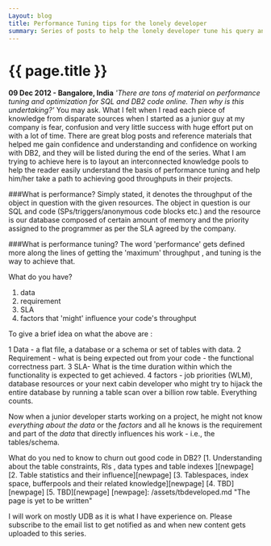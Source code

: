 ```yaml
---
Layout: blog
title: Performance Tuning tips for the lonely developer
summary: Series of posts to help the lonely developer tune his query and DB2 database code 
---
```


# {{ page.title }}

__09 Dec 2012 - Bangalore, India__
_'There are tons of material on performance tuning and optimization for SQL and DB2 code online. Then why is this undertaking?'_ You may ask. What I felt when I read each piece of knowledge from disparate sources when I started as a junior guy at my company is fear, confusion and very little success with huge effort put on with a lot of time. There are great blog posts and reference materials that helped me gain confidence and understanding and confidence on working with DB2, and they will be listed during the end of the series. 
What I am trying to achieve here is to layout an interconnected knowledge pools to help the reader easily understand the basis of performance tuning and help him/her take a path to achieving good throughputs in their projects. 

###What is performance? 
Simply stated, it denotes the throughput of the object in question with the given resources. The object in question is our SQL and code (SPs/triggers/anonymous code blocks etc.) and the resource is our database composed of certain amount of memory and the priority assigned to the programmer as per the SLA agreed by the company. 

###What is performance tuning? 
The word 'performance' gets defined more along the lines of getting the 'maximum' throughput , and tuning is the way to achieve that. 


What do you have? 

1. data
2. requirement
3. SLA
4. factors that 'might' influence your code's throughput

To give a brief idea on what the above are :

1 Data - a flat file, a database or a schema or set of tables with data. 
2 Requirement - what is being expected out from your code - the functional correctness part.
3 SLA- What is the time duration within which the functionality is expected to get achieved. 
4 factors - job priorities (WLM), database resources or your next cabin developer who might try to hijack the entire database by running a table scan over a billion row table. Everything counts. 

Now when a junior developer starts working on a project, he might not know _everything about the data_ or the _factors_ and all he knows is the requirement and part of the _data_ that directly influences his work - i.e., the tables/schema. 

What do you ned to know to churn out good code in DB2? 
[1. Understanding about the table constraints, RIs , data types and table indexes ][newpage]
[2. Table statistics and their influence][newpage]
[3. Tablespaces, index space, bufferpools and their related knowledge][newpage]
[4. TBD][newpage]
[5. TBD][newpage]
[newpage]: /assets/tbdeveloped.md "The page is yet to be written" 

I will work on mostly UDB as it is what I have experience on. Please subscribe to the email list to get notified as and when new content gets uploaded to this series. 

